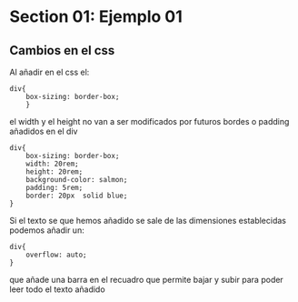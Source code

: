 # Section 01: Ejemplo 01
## Cambios en el css
Al añadir en el css el:
```
div{
    box-sizing: border-box;
    }
```
el width y el height no van a ser modificados por futuros bordes
o padding añadidos en el div
```
div{
    box-sizing: border-box;
    width: 20rem;
    height: 20rem;
    background-color: salmon;
    padding: 5rem;
    border: 20px  solid blue;
}
```
Si el texto se que hemos añadido se sale de las dimensiones
establecidas podemos añadir un:
```
div{
    overflow: auto;
}
```
que añade una barra en el recuadro que permite bajar y subir para poder leer todo el texto añadido